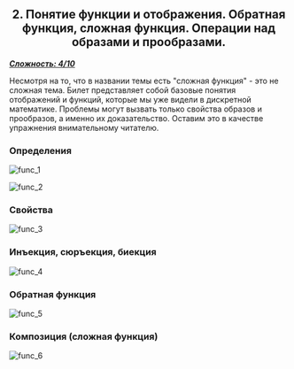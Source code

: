 <center><h2>2. Понятие функции и отображения. Обратная функция, сложная функция. Операции над образами и прообразами.</h2></center>

***<ins>Сложность: 4/10</ins>***

Несмотря на то, что в названии темы есть "сложная функция" - это не сложная тема. Билет представляет собой базовые понятия отображений и функций, которые мы уже видели в дискретной математике. Проблемы могут вызвать только свойства образов и прообразов, а именно их доказательство. Оставим это в качестве упражнения внимательному читателю.

### Определения

![func_1](/home/ilya/User/IFMO/ifmo-1-course/Matan/Colloquium/images/func_1.png)

![func_2](/home/ilya/User/IFMO/ifmo-1-course/Matan/Colloquium/images/func_2.png)

### Свойства

![func_3](/home/ilya/User/IFMO/ifmo-1-course/Matan/Colloquium/images/func_3.png)

### Инъекция, сюръекция, биекция

![func_4](/home/ilya/User/IFMO/ifmo-1-course/Matan/Colloquium/images/func_4.png)

### Обратная функция

![func_5](/home/ilya/User/IFMO/ifmo-1-course/Matan/Colloquium/images/func_5.png)

### Композиция (сложная функция)

![func_6](/home/ilya/User/IFMO/ifmo-1-course/Matan/Colloquium/images/func_6.png)
